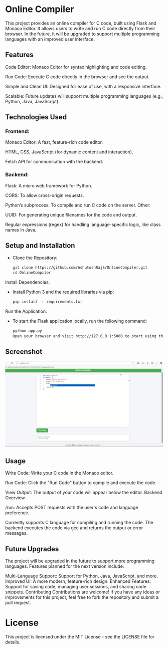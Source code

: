 
#  Online  Compiler 
This project provides an online compiler for C code, built using Flask and Monaco Editor. It allows users to write and run C code directly from their browser. In the future, it will be upgraded to support multiple programming languages with an improved user interface.

## Features
Code Editor: Monaco Editor for syntax highlighting and code editing.

Run Code: Execute C code directly in the browser and see the output.

Simple and Clean UI: Designed for ease of use, with a responsive interface.

Scalable: Future updates will support multiple programming languages (e.g., Python, Java, JavaScript).

## Technologies Used
### Frontend:

Monaco Editor: A fast, feature-rich code editor.

HTML, CSS, JavaScript (for dynamic content and interaction).

Fetch API for communication with the backend.

### Backend:

Flask: A micro web framework for Python.

CORS: To allow cross-origin requests.

Python’s subprocess: To compile and run C code on the server.
Other:

UUID: For generating unique filenames for the code and output.

Regular expressions (regex) for handling language-specific logic, like class names in Java.

## Setup and Installation
- Clone the Repository:

	```bash
	git clone https://github.com/AshutoshRajS/OnlineCompiler.git
	cd OnlineCompiler

Install Dependencies:
-  Install Python 3 and the required libraries via pip:

	```bash
	pip install -r requirements.txt

Run the Application:
-	To start the Flask application locally, run the following    command:
    ```bash
	python app.py
	Open your browser and visit http://127.0.0.1:5000 to start using the online compiler.

## Screenshot
![alt text](image.png)

## Usage
Write Code: Write your C code in the Monaco editor.

Run Code: Click the "Run Code" button to compile and execute the code.

View Output: The output of your code will appear below the editor.
Backend Overview

/run: Accepts POST requests with the user's code and language preference.

Currently supports C language for compiling and running the code.
The backend executes the code via gcc and returns the output or error messages.

## Future Upgrades

The project will be upgraded in the future to support more programming languages. Features planned for the next version include:

Multi-Language Support: Support for Python, Java, JavaScript, and more.
Improved UI: A more modern, feature-rich design.
Enhanced Features: Support for saving code, managing user sessions, and sharing code snippets.
Contributing
Contributions are welcome! If you have any ideas or improvements for this project, feel free to fork the repository and submit a pull request.

# License
This project is licensed under the MIT License - see the LICENSE file for details.